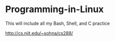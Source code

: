 # Programming-in-Linux
This will include all my Bash, Shell, and C practice

http://cs.njit.edu/~sohna/cs288/
